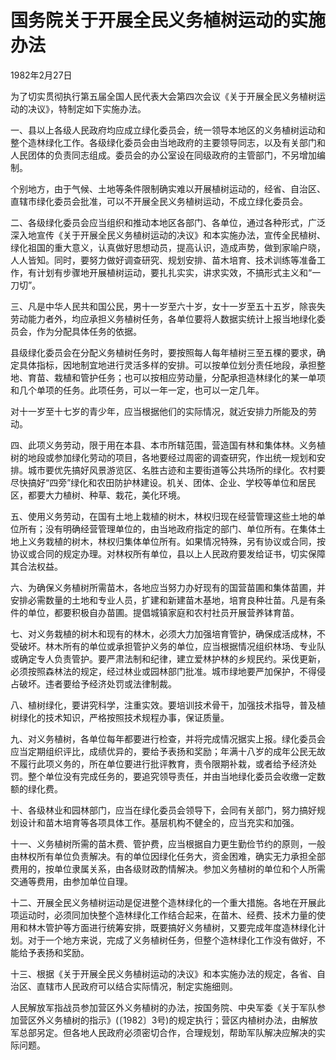# 国务院关于开展全民义务植树运动的实施办法

1982年2月27日 

<!-- INFO END -->

为了切实贯彻执行第五届全国人民代表大会第四次会议《关于开展全民义务植树运动的决议》，特制定如下实施办法。

一、县以上各级人民政府均应成立绿化委员会，统一领导本地区的义务植树运动和整个造林绿化工作。各级绿化委员会由当地政府的主要领导同志，以及有关部门和人民团体的负责同志组成。委员会的办公室设在同级政府的主管部门，不另增加编制。

个别地方，由于气候、土地等条件限制确实难以开展植树运动的，经省、自治区、直辖市绿化委员会批准，可以不开展全民义务植树运动，不成立绿化委员会。

二、各级绿化委员会应当组织和推动本地区各部门、各单位，通过各种形式，广泛深入地宣传《关于开展全民义务植树运动的决议》和本实施办法，宣传全民植树、绿化祖国的重大意义，认真做好思想动员，提高认识，造成声势，做到家喻户晓，人人皆知。同时，要努力做好调查研究、规划安排、苗木培育、技术训练等准备工作，有计划有步骤地开展植树运动，要扎扎实实，讲求实效，不搞形式主义和“一刀切”。

三、凡是中华人民共和国公民，男十一岁至六十岁，女十一岁至五十五岁，除丧失劳动能力者外，均应承担义务植树任务，各单位要将人数据实统计上报当地绿化委员会，作为分配具体任务的依据。

县级绿化委员会在分配义务植树任务时，要按照每人每年植树三至五棵的要求，确定具体指标，因地制宜地进行灵活多样的安排。可以按单位划分责任地段，承担整地、育苗、栽植和管护任务；也可以按相应劳动量，分配承担造林绿化的某一单项和几个单项的任务。此项任务，可以一年一定，也可以一定几年。

对十一岁至十七岁的青少年，应当根据他们的实际情况，就近安排力所能及的劳动。

四、此项义务劳动，限于用在本县、本市所辖范围，营造国有林和集体林。义务植树的地段或参加绿化劳动的项目，各地要经过周密的调查研究，作出统一规划和安排。城市要优先搞好风景游览区、名胜古迹和主要街道等公共场所的绿化。农村要尽快搞好“四旁”绿化和农田防护林建设。机关、团体、企业、学校等单位和居民区，都要大力植树、种草、栽花，美化环境。

五、使用义务劳动，在国有土地上栽植的树木，林权归现在经营管理这些土地的单位所有；没有明确经营管理单位的，由当地政府指定的部门、单位所有。在集体土地上义务栽植的树木，林权归集体单位所有。如果情况特殊，另有协议或合同，按协议或合同的规定办理。对林权所有单位，县以上人民政府要发给证书，切实保障其合法权益。

六、为确保义务植树所需苗木，各地应当努力办好现有的国营苗圃和集体苗圃，并安排必需数量的土地和专业人员，扩建和新建苗木基地，培育良种壮苗。凡是有条件的单位，都要积极自办苗圃。提倡城镇家庭和农村社员开展营养钵育苗。

七、对义务栽植的树木和现有的林木，必须大力加强培育管护，确保成活成林，不受破坏。林木所有的单位或承担管护义务的单位，应当根据情况组织林场、专业队或确定专人负责管护。要严肃法制和纪律，建立爱林护林的乡规民约。采伐更新，必须按照森林法的规定，经过林业或园林部门批准。城市绿地要严加保护，不得侵占破坏。违者要给予经济处罚或法律制裁。

八、植树绿化，要讲究科学，注重实效。要培训技术骨干，加强技术指导，普及植树绿化的技术知识，严格按照技术规程办事，保证质量。

九、对义务植树，各单位每年都要进行检查，并将完成情况据实上报。绿化委员会应当定期组织评比，成绩优异的，要给予表扬和奖励；年满十八岁的成年公民无故不履行此项义务的，所在单位要进行批评教育，责令限期补栽，或者给予经济处罚。整个单位没有完成任务的，要追究领导责任，并由当地绿化委员会收缴一定数额的绿化费。

十、各级林业和园林部门，应当在绿化委员会领导下，会同有关部门，努力搞好规划设计和苗木培育等各项具体工作。基层机构不健全的，应当充实和加强。

十一、义务植树所需的苗木费、管护费，应当根据自力更生勤俭节约的原则，一般由林权所有单位负责解决。有的单位因绿化任务大，资金困难，确实无力承担全部费用的，按单位隶属关系，由各级财政酌情解决。参加义务植树的单位和个人所需交通等费用，由参加单位自理。

十二、开展全民义务植树运动是促进整个造林绿化的一个重大措施。各地在开展此项运动时，必须同加快整个造林绿化工作结合起来，在苗木、经费、技术力量的使用和林木管护等方面进行统筹安排，既要搞好义务植树，又要完成年度造林绿化计划。对于一个地方来说，完成了义务植树任务，但整个造林绿化工作没有做好，不能给予表扬和奖励。

十三、根据《关于开展全民义务植树运动的决议》和本实施办法的规定，各省、自治区、直辖市人民政府可以结合实际情况，制定实施细则。

人民解放军指战员参加营区外义务植树的办法，按国务院、中央军委《关于军队参加营区外义务植树的指示》(〔1982〕3号)的规定执行；营区内植树办法，由解放军总部另定。但各地人民政府必须密切合作，合理规划，帮助军队解决应解决的实际问题。